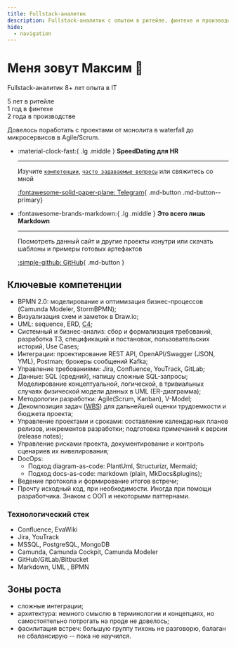 ```yaml
---
title: Fullstack-аналитик
description: Fullstack-аналитик с опытом в ритейле, финтехе и производстве.
hide:
  - navigation
---
```


# Меня зовут Максим 👋
<p>Fullstack-аналитик 8+ лет опыта в IT</p>
<p>5 лет в ритейле<br/>
1 год в финтехе<br/>
2 года в производстве</p>

Довелось поработать с проектами от монолита в waterfall до микросервисов в Agile/Scrum.

<div class="grid cards" markdown>

-   :material-clock-fast:{ .lg .middle } __SpeedDating для HR__

    ---

    Изучите [`компетенции`](#_2), [`часто задаваемые вопросы`](#_5) или свяжитесь со мной

    [:fontawesome-solid-paper-plane: Telegram](https://t.me/DocItSage){ .md-button .md-button--primary}
    
-   :fontawesome-brands-markdown:{ .lg .middle } __Это всего лишь Markdown__

    ---

    Посмотреть данный сайт и другие проекты изнутри или скачать шаблоны и примеры готовых артефактов

    [:simple-github: GitHub](https://github.com/DocItSage){ .md-button }

</div>

## Ключевые компетенции

- BPMN 2.0: моделирование и оптимизация бизнес-процессов (Camunda Modeler, StormBPMN);
- Визуализация схем и заметок в Draw.io;
- UML: sequence, ERD, [C4](howto.md);
- Системный и бизнес-анализ: сбор и формализация требований, разработка ТЗ, спецификаций и постановок, пользовательских историй, Use Cases;
- Интеграции: проектирование REST API, OpenAPI/Swagger (JSON, YML), Postman; брокеры сообщений Kafka;
- Управление требованиями: Jira, Confluence, YouTrack, GitLab;
- Данные: SQL (средний), напишу сложные SQL-запросы; Моделирование концептуальной, логической, в тривиальных случаях физической модели данных в UML (ER-диаграмма);
- Методологии разработки: Agile(Scrum, Kanban), V-Model;
- Декомпозиция задач ([WBS](wbs.md)) для дальнейшей оценки трудоемкости и бюджета проекта;
- Управление проектами и сроками: составление календарных планов релизов, инкрементов разработки; подготовка примечаний к версии (release notes);
- Управление рисками проекта, документирование и контроль сценариев их нивелирования;
- DocOps:
    - Подход diagram-as-code: PlantUml, Structurizr, Mermaid;
    - Подход docs-as-code: markdown (plain, MkDocs&plugins);
- Ведение протокола и формирование итогов встречи;
- Прочту исходный код, при необходимости. Иногда при помощи разработчика. Знаком с ООП и некоторыми паттернами.

###  Технологический стек
*   Confluence, EvaWiki
*   Jira, YouTrack
*   MSSQL, PostgreSQL, MongoDB
*   Camunda, Camunda Cockpit, Camunda Modeler
*   GitHub/GitLab/Bitbucket
*   Markdown, UML , BPMN

## Зоны роста

- сложные интеграции;
- архитектура: немного смыслю в терминологии и концепциях, но самостоятельно потрогать на проде не довелось;
- фасилитация встреч: большую группу тихонь не разговорю, балаган не сбалансирую -- пока не научился.

